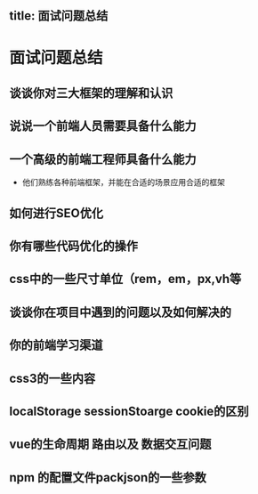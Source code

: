 title: 面试问题总结
---
# 面试问题总结
## 谈谈你对三大框架的理解和认识
## 说说一个前端人员需要具备什么能力
## 一个高级的前端工程师具备什么能力
- 他们熟练各种前端框架，并能在合适的场景应用合适的框架

## 如何进行SEO优化
## 你有哪些代码优化的操作
## css中的一些尺寸单位（rem，em，px,vh等
## 谈谈你在项目中遇到的问题以及如何解决的
## 你的前端学习渠道
## css3的一些内容
## localStorage sessionStoarge cookie的区别
## vue的生命周期 路由以及 数据交互问题
## npm 的配置文件packjson的一些参数
